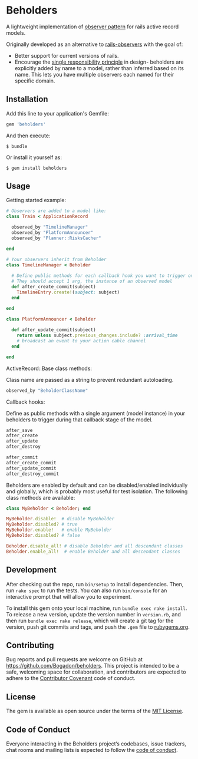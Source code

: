 # Beholders

A lightweight implementation of [observer pattern] for rails active record models.

Originally developed as an alternative to [rails-observers] with the goal of:
- Better support for current versions of rails.
- Encourage the [single responsibility principle] in design- beholders are explicitly added by name to a model, rather than inferred based on its name. This lets you have multiple observers each named for their specific domain.

## Installation

Add this line to your application's Gemfile:

```ruby
gem 'beholders'
```

And then execute:

    $ bundle

Or install it yourself as:

    $ gem install beholders

## Usage

Getting started example:

```ruby
# Observers are added to a model like:
class Train < ApplicationRecord

  observed_by "TimelineManager"
  observed_by "PlatformAnnouncer"
  observed_by "Planner::RisksCacher"

end

# Your observers inherit from Beholder
class TimelineManager < Beholder
  
  # Define public methods for each callback hook you want to trigger on
  # They should accept 1 arg, the instance of an observed model
  def after_create_commit(subject)
    TimelineEntry.create!(subject: subject)
  end

end

class PlatformAnnouncer < Beholder
  
  def after_update_commit(subject)
    return unless subject.previous_changes.include? :arrival_time
    # broadcast an event to your action cable channel
  end

end

```

ActiveRecord::Base class methods:

Class name are passed as a string to prevent redundant autoloading.
```ruby
observed_by "BeholderClassName"
```

Callback hooks:

Define as public methods with a single argument (model instance) in your beholders to trigger during that callback stage of the model.
```ruby
after_save
after_create
after_update
after_destroy

after_commit
after_create_commit
after_update_commit
after_destroy_commit
```

Beholders are enabled by default and can be disabled/enabled individually and globally, which is probably most useful for test isolation. The following class methods are available:

```ruby
class MyBeholder < Beholder; end

MyBeholder.disable!  # disable MyBeholder
MyBeholder.disabled? # true
MyBeholder.enable!   # enable MyBeholder
MyBeholder.disabled? # false

Beholder.disable_all! # disable Beholder and all descendant classes
Beholder.enable_all!  # enable Beholder and all descendant classes
```

## Development

After checking out the repo, run `bin/setup` to install dependencies. Then, run `rake spec` to run the tests. You can also run `bin/console` for an interactive prompt that will allow you to experiment.

To install this gem onto your local machine, run `bundle exec rake install`. To release a new version, update the version number in `version.rb`, and then run `bundle exec rake release`, which will create a git tag for the version, push git commits and tags, and push the `.gem` file to [rubygems.org](https://rubygems.org).

## Contributing

Bug reports and pull requests are welcome on GitHub at https://github.com/Bogadon/beholders. This project is intended to be a safe, welcoming space for collaboration, and contributors are expected to adhere to the [Contributor Covenant](http://contributor-covenant.org) code of conduct.

## License

The gem is available as open source under the terms of the [MIT License](http://opensource.org/licenses/MIT).

## Code of Conduct

Everyone interacting in the Beholders project’s codebases, issue trackers, chat rooms and mailing lists is expected to follow the [code of conduct](https://github.com/Bogadon/beholders/blob/master/CODE_OF_CONDUCT.md).

[observer pattern]: https://en.wikipedia.org/wiki/Observer_pattern
[rails-observers]: https://github.com/rails/rails-observers
[single responsibility principle]: https://en.wikipedia.org/wiki/Single_responsibility_principle
